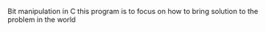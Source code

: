 Bit manipulation
in C
this program is to focus on how to bring solution to the problem in the world
